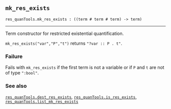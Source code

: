 ## `mk_res_exists`

``` hol4
res_quanTools.mk_res_exists : ((term # term # term) -> term)
```

------------------------------------------------------------------------

Term constructor for restricted existential quantification.

`mk_res_exists("var","P","t")` returns `"?var :: P . t"`.

### Failure

Fails with `mk_res_exists` if the first term is not a variable or if `P`
and `t` are not of type `":bool"`.

### See also

[`res_quanTools.dest_res_exists`](#res_quanTools.dest_res_exists),
[`res_quanTools.is_res_exists`](#res_quanTools.is_res_exists),
[`res_quanTools.list_mk_res_exists`](#res_quanTools.list_mk_res_exists)
